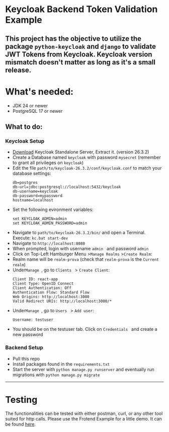 # Keycloak Backend Token Validation Example
This project has the objective to utilize the package `python-keycloak` and `django` to validate JWT Tokens from Keycloak. 
Keycloak version mismatch doesn't matter as long as it's a small release.
---
# What's needed:
- JDK 24 or newer
- PostgreSQL 17 or newer

## What to do: 
### Keycloak Setup
- [Download](https://github.com/keycloak/keycloak/releases/download/26.3.3/keycloak-26.3.3.zip) Keycloak Standalone Server, Extract it. (version 26.3.2)
- Create a Database named `keycloak` with password `mysecret` (remember to grant all privileges on `keycloak`)
- Edit the file `path/to/keycloak-26.3.2/conf/keycloak.conf` to match your database settings:
    ```
    db=postgres
    db-url=jdbc:postgresql://localhost:5432/keycloak
    db-username=keycloak
    db-password=mypassword
    hostname=localhost
    ```
- Set the following evironment variables:
    ```
    set KEYCLOAK_ADMIN=admin
    set KEYCLOAK_ADMIN_PASSWORD=admin
    ```
- Navigate to `path/to/keycloak-26.3.2/bin/` and open a Terminal. Execute: `kc.bat start-dev`
- Navigate to `http://localhost:8080`
- When prompted, login with username `admin ` and password `admin `
- Click on Top-Left Hamburger Menu >`Manage Realms` >`Create Realm`:
- Realm name will be `realm-prova` (check that `realm-prova` is the `Current realm`)
- Under`Manage `, go to `Clients ` > `Create Client`:
    ```
    Client ID: react-app
    Client Type: OpenID Connect
    Client Authentication: Off
    Authentication Flow: Standard Flow
    Web Origins: http://localhost:3000
    Valid Redirect URIs: http://localhost:3000/*
    ```
- Under`Manage `, go to `Users ` > `Add user`:
    ```
    Username: testuser
    ```
- You should be on the testuser tab. Click on `Credentials ` and create a new password

### Backend Setup
- Pull this repo
- Install packages found in the `requirements.txt`
- Start the server with `python manage.py runserver` and eventually run migrations with `python manage.py migrate`
---
# Testing

The functionalities can be tested with either postman, curl, or any other tool suited for http calls. 
Please use the Frotend Example for a little demo. It can be found [here](https://github.com/loryphone205/keycloak_frontend_example).
